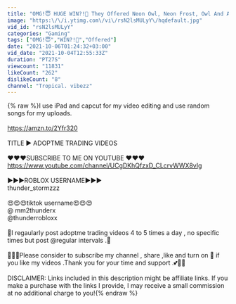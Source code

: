 ```yaml
---
title: "OMG!😇 HUGE WIN?!🤪 They Offered Neon Owl, Neon Frost, Owl And A Crow💗🤩!!"
image: "https:\/\/i.ytimg.com\/vi\/rsN2lsMULyY\/hqdefault.jpg"
vid_id: "rsN2lsMULyY"
categories: "Gaming"
tags: ["OMG!😇","WIN?!🤪","Offered"]
date: "2021-10-06T01:24:32+03:00"
vid_date: "2021-10-04T12:55:33Z"
duration: "PT27S"
viewcount: "11831"
likeCount: "262"
dislikeCount: "8"
channel: "Tropical. vibezz"
---
```

{% raw %}I use  iPad and  capcut for  my video editing and use random songs for my uploads.<br /><br /><a rel="nofollow" target="blank" href="https://amzn.to/2Yfr320">https://amzn.to/2Yfr320</a><br /><br />TITLE ▶️ ADOPTME TRADING VIDEOS <br /><br />❤️❤️❤️SUBSCRIBE TO ME ON YOUTUBE ❤️❤️❤️<a rel="nofollow" target="blank" href="https://www.youtube.com/channel/UCgDKhQfzxD_CLcrvWWX8vIg">https://www.youtube.com/channel/UCgDKhQfzxD_CLcrvWWX8vIg</a><br /><br />▶️▶️▶️ROBLOX USERNAME▶️▶️▶️<br />                    thunder_stormzzz<br /><br />😍😍😍tiktok username😍😍😍<br />               @ mm2thunderx<br />               @thunderrobloxx<br /><br />🥰I regaularly post adoptme  trading videos 4 to 5 times a day , no specific times but post @regular intervals .🥰<br /><br />🙏🙏💕Please consider to subscribe my channel , share ,like and turn on 🔔 if you like my videos .Thank you for your time and support .💕🙏🙏 <br /><br />DISCLAIMER: Links included in this description might be affiliate links. If you make a purchase with the links I provide, I may receive a small commission at no additional charge to you!{% endraw %}
